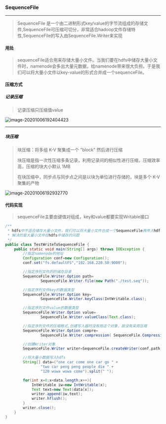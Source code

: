 ### SequenceFile

***

> SequenceFile 是一个由二进制形式key/value的字节流组成的存储文件,SequenceFile可压缩可切分，非常适合hadoop文件存储特性,SequenceFile的写入由SequenceFile.Writer来实现



#### 用处

> sequenceFile适合用来存储大量小文件。当我们要在hdfs中储存大量小文件时，namenode会多出大量元数据，给namenode带来很大负担。于是我们可以将大量小文件以key-value的形式合并成一个sequenceFile。



#### 压缩方式

##### 记录压缩

> 记录压缩只压缩值value

![image-20201006192404423](C:\Users\hu\AppData\Roaming\Typora\typora-user-images\image-20201006192404423.png)

***

##### 块压缩

> 块压缩：将多组 K-V 聚集成一个 "block" 然后进行压缩
>
> 块压缩是指一次性压缩多条记录，利用记录间的相似性进行压缩，压缩效率高，压缩的块大小默认 1MB
>
> 在块压缩中，同步点与同步点之间是以块为单位进行存储的，块是多个 K-V 聚集的产物

![image-20201006192932770](C:\Users\hu\AppData\Roaming\Typora\typora-user-images\image-20201006192932770.png)



#### 代码实现

> sequenceFile主要由键值对组成，key和value都要实现Writable接口

``` java
/**
 * hdfs中不适合储存大量小文件，我们可以将大量小文件合成一个SequenceFile再传入hdfs
 * 解决的是大量小文件在hdfs中储存的问题
 */
public class TestWriteToSequenceFile {
    public static void main(String[] args) throws IOException {
        //指定namenode的地址
        Configuration conf=new Configuration();
        conf.set("fs.defaultFS","192.168.220.50:9000");

        //指定序列文件的的储存目录
        SequenceFile.Writer.Option path=
                SequenceFile.Writer.file(new Path("./test.seq"));

        //指定序列文件key的数据类型
        SequenceFile.Writer.Option key=
                SequenceFile.Writer.keyClass(IntWritable.class);

        //指定序列文件value的数据类型
        SequenceFile.Writer.Option value=
                SequenceFile.Writer.valueClass(Text.class);

        //指定序列文件的压缩格式,创建写入器时没有用这个对象，故没有采用压缩
        SequenceFile.Writer.Option compre=
                SequenceFile.Writer.compression( SequenceFile.CompressionType.RECORD, new GzipCodec());

        //创建Writer对象
        SequenceFile.Writer writer=SequenceFile.createWriter(conf,path,key,value);

        //将大量小数据写入hdfs
        String[] data=("one car come one car go " +
                "two car peng peng people die " +
                "120 wuwa wuwa come").split(" ");

        for(int x=0;x<data.length;x++){
            IntWritable iw=new IntWritable(x);
            Text text=new Text(data[x]);
            writer.append(iw,text);
            writer.hflush();
        }
        writer.close();
    }
}
```

